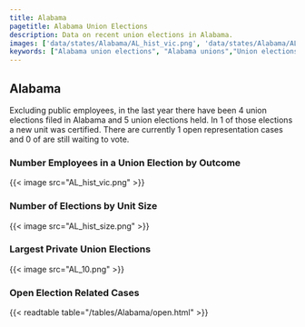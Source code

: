 ```yaml
---
title: Alabama
pagetitle: Alabama Union Elections
description: Data on recent union elections in Alabama.
images: ['data/states/Alabama/AL_hist_vic.png', 'data/states/Alabama/AL_hist_size.png', 'data/states/Alabama/AL_10.png']
keywords: ["Alabama union elections", "Alabama unions","Union elections"]
---
```

##  Alabama

Excluding public employees, in the last year there have been 4 union elections filed in Alabama and 5 union elections held. In 1 of those elections a new unit was certified. There are currently 1 open representation cases and 0 of are still waiting to vote.

### Number Employees in a Union Election by Outcome
{{< image src="AL_hist_vic.png" >}}

### Number of Elections by Unit Size
{{< image src="AL_hist_size.png" >}}

### Largest Private Union Elections
{{< image src="AL_10.png" >}}

### Open Election Related Cases
{{< readtable table="/tables/Alabama/open.html" >}}

